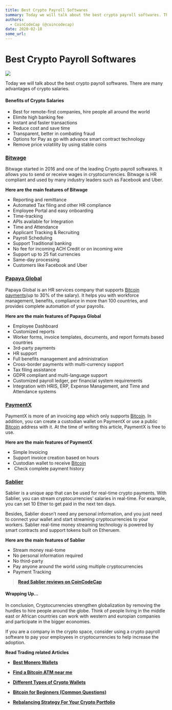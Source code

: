 ```yaml
---
title: Best Crypto Payroll Softwares
summary: Today we will talk about the best crypto payroll softwares. There are many advantages of crypto salaries. Benefits of Crypto Salaries Best for remote-first comp
authors:
  - CoinCodeCap (@coincodecap)
date: 2020-02-18
some_url: 
---
```


# Best Crypto Payroll Softwares

![](https://api.kauri.io:443/ipfs/QmWmWzzQrAYZVoWQfirSaeBrjAJ6mHK6fmgEEiZcp7tb2L)

Today we will talk about the best crypto payroll softwares. There are many advantages of crypto salaries.

#### Benefits of Crypto Salaries

*   Best for remote-first companies, hire people all around the world
*   Elimite high banking fee 
*   Instant and faster transactions
*   Reduce cost and save time
*   Transparent, better in combating fraud
*   Options for Pay as go with advance smart contract technology 
*   Remove price volatility by using stable coins

### **[Bitwage](https://www.bitwage.com/?utm_source=coincodecap.com)**

Bitwage started in 2016 and one of the leading Crypto payroll softwares. It allows you to send or receive wages in cryptocurrencies. Bitwage is HR compliant and used by many industry leaders such as Facebook and Uber. 

**Here are the main features of Bitwage**

*   Reporting and remittance
*   Automated Tax filing and other HR compliance 
*   Employee Portal and easy onboarding
*   Time-tracking
*   APIs available for Integration
*   Time and Attendance
*   Applicant Tracking & Recruiting
*   Payroll Scheduling
*   Support Traditional banking 
*   No fee for incoming ACH Credit or on incoming wire
*   Support up to 25 fiat currencies
*   Same-day processing
*   Customers like Facebook and Uber

### [Papaya Global](https://papayaglobal.com/?utm_source=coincodecap.com)

Papaya Global is an HR services company that supports [Bitcoin payments](https://papayaglobal.com/bitcoin-as-employee-benefit/)(up to 30% of the salary). It helps you with workforce management, benefits, compliance in more than 100 countries, and provides complete automation of your payrolls.

**Here are the main features of Papaya Global**

*   Employee Dashboard 
*   Customized reports
*   Worker forms, invoice templates, documents, and report formats based countries
*   3rd-party payments
*   HR support
*   Full benefits management and administration
*   Cross-border payments with multi-currency support
*   Tax filing assistance
*   GDPR compliant and multi-language support 
*   Customized payroll ledger, per financial system requirements
*   Integration with HRIS, ERP, Expense Management, and Time and Attendance systems

### [PaymentX](https://paymentx.io/?utm_source=coincodecap.com)

PaymentX is more of an invoicing app which only supports [Bitcoin](https://blog.coincodecap.com/tag/bitcoin/). In addition, you can create a custodian wallet on PaymentX or use a public [Bitcoin](https://blog.coincodecap.com/tag/bitcoin/) address with it. At the time of writing this article, PaymentX is free to use.

**Here are the main features of PaymentX**

*   Simple Invoicing 
*   Support invoice creation based on hours
*   Custodian wallet to receive [Bitcoin](https://blog.coincodecap.com/tag/bitcoin/)
*    Check complete payment history

### [Sablier](https://www.sablier.finance/?utm_source=coincodecap.com)

Sablier is a unique app that can be used for real-time crypto payments. With Sablier, you can stream cryptocurrencies’ salaries in real-time. For example, you can set 10 Ether to get paid in the next ten days. 

Besides, Sablier doesn’t need any personal information, and you just need to connect your wallet and start streaming cryptocurrencies to your workers. Sablier real-time money streaming technology is powered by smart contracts and support tokens built on Etheruem. 

**Here are the main features of Sablier**

*   Stream money real-tome
*   No personal information required 
*   No third-party
*   Pay anyone around the world using multiple cryptocurrencies
*   Payment Tracking

> [**Read Sablier reviews on CoinCodeCap**](https://coincodecap.com/product/sablier-4)

#### Wrapping Up…

In conclusion, Cryptocurrencies strengthen globalization by removing the hurdles to hire people around the globe. Think of people living in the middle east or African countries can work with western and europian companies and participate in the bigger economies.

If you are a company in the crypto space, consider using a crypto payroll software to pay your employees in cryptocurrencies to help increase the adoption. 

**Read Trading related Articles**

*   [**Best Monero Wallets**](https://blog.coincodecap.com/best-monero-wallets/)

*   [**Find a Bitcoin ATM near me**](https://blog.coincodecap.com/find-a-bitcoin-atm-near-me/)

*   [**Different Types of Crypto Wallets**](https://blog.coincodecap.com/different-types-of-crypto-wallets/)

*   [**Bitcoin for Beginners (Common Questions)**](https://blog.coincodecap.com/bitcoin-for-beginners-common-questions/)

*   [**Rebalancing Strategy For Your Crypto Portfolio**](https://blog.coincodecap.com/crypto-portfolio-rebalancing/)
